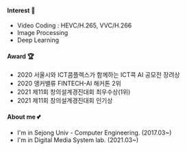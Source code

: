 #### Interest 🍒
- Video Coding : HEVC/H.265, VVC/H.266
- Image Processing
- Deep Learning

#### Award 🏆
- 2020 서울시와 ICT콤플렉스가 함께하는 ICT콕 AI 공모전 장려상
- 2020 앵커밸류 FINTECH-AI 해커톤 2위
- 2021 제11회 창의설계경진대회 최우수상(1위)
- 2021 제11회 창의설계경진대회 인기상

#### About me 💕
- I'm in Sejong Univ - Computer Engineering. (2017.03~)
- I'm in Digital Media System lab. (2021.03~)
